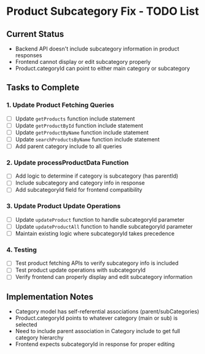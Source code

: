 # Product Subcategory Fix - TODO List

## Current Status
- Backend API doesn't include subcategory information in product responses
- Frontend cannot display or edit subcategory properly
- Product.categoryId can point to either main category or subcategory

## Tasks to Complete

### 1. Update Product Fetching Queries
- [ ] Update `getProducts` function include statement
- [ ] Update `getProductById` function include statement
- [ ] Update `getProductByName` function include statement
- [ ] Update `searchProductsByName` function include statement
- [ ] Add parent category include to all queries

### 2. Update processProductData Function
- [ ] Add logic to determine if category is subcategory (has parentId)
- [ ] Include subcategory and category info in response
- [ ] Add subcategoryId field for frontend compatibility

### 3. Update Product Update Operations
- [ ] Update `updateProduct` function to handle subcategoryId parameter
- [ ] Update `updateProductAll` function to handle subcategoryId parameter
- [ ] Maintain existing logic where subcategoryId takes precedence

### 4. Testing
- [ ] Test product fetching APIs to verify subcategory info is included
- [ ] Test product update operations with subcategoryId
- [ ] Verify frontend can properly display and edit subcategory information

## Implementation Notes
- Category model has self-referential associations (parent/subCategories)
- Product.categoryId points to whatever category (main or sub) is selected
- Need to include parent association in Category include to get full category hierarchy
- Frontend expects subcategoryId in response for proper editing

